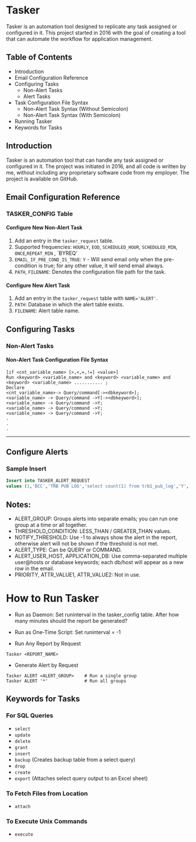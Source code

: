 # Tasker

Tasker is an automation tool designed to replicate any task assigned or configured in it. This project started in 2016 with the goal of creating a tool that can automate the workflow for application management.

## Table of Contents

- Introduction
- Email Configuration Reference
- Configuring Tasks
  - Non-Alert Tasks
  - Alert Tasks
- Task Configuration File Syntax
  - Non-Alert Task Syntax (Without Semicolon)
  - Non-Alert Task Syntax (With Semicolon)
- Running Tasker
- Keywords for Tasks

## Introduction

Tasker is an automation tool that can handle any task assigned or configured in it. The project was initiated in 2016, and all code is written by me, without including any proprietary software code from my employer. The project is available on GitHub.

## Email Configuration Reference

### TASKER_CONFIG Table

#### Configure New Non-Alert Task

1. Add an entry in the `tasker_request` table.
2. Supported frequencies: `HOURLY`, `EOD`, `SCHEDULED_HOUR`, `SCHEDULED_MIN`, `ONCE`,`REPEAT_MIN` , `BYREQ'
3. `EMAIL_IF_PRE_COND_IS_TRUE`: `Y` - Will send email only when the pre-condition is true; for any other value, it will send email always.
4. `PATH`, `FILENAME`: Denotes the configuration file path for the task.

#### Configure New Alert Task

1. Add an entry in the `tasker_request` table with `NAME='ALERT'`.
2. `PATH`: Database in which the alert table exists.
3. `FILENAME`: Alert table name.

## Configuring Tasks

### Non-Alert Tasks

#### Non-Alert Task Configuration File Syntax 

```plaintext
[if <cnt_variable_name> [>,<,=,!=] <value>]
Run <keyword> <variable_name> and <keyword> <variable_name> and <keyword> <variable_name> ........... ;
Declare
<cnt_variable_name>-> Query/command[-><dbkeyword>];
<variable_name> -> Query/command ->Y[-><dbkeyword>];
<variable_name> -> Query/command ->Y;
<variable_name> -> Query/command ->Y;
<variable_name> -> Query/command ->Y;
.
.
.
```


---

## Configure Alerts

### Sample Insert
```sql
Insert into TASKER_ALERT_REQUEST 
values (1,'BCC','TRB PUB LOG','select count(1) from trb1_pub_log','Y','GREATER_THAN',-1,200,500,'QUERY',null,'abpapp',1,null,null);
```
## Notes:
- ALERT_GROUP: Groups alerts into separate emails; you can run one group at a time or all together.
- THRESHOLD_CONDITION: LESS_THAN / GREATER_THAN values.
- NOTIFY_THRESHOLD: Use -1 to always show the alert in the report, otherwise alert will not be shown if the threshold is not met.
- ALERT_TYPE: Can be QUERY or COMMAND.
- ALERT_USER_HOST, APPLICATION_DB: Use comma-separated multiple user@hosts or database keywords; each db/host will appear as a new row in the email.
- PRIORITY, ATTR_VALUE1, ATTR_VALUE2: Not in use.


# How to Run Tasker
- Run as Daemon: Set runinterval in the tasker_config table. After how many minutes should the report be generated?
- Run as One-Time Script: Set runinterval = -1

- Run Any Report by Request
```plaintext
Tasker <REPORT_NAME>
```

- Generate Alert by Request
```plaintext
Tasker ALERT <ALERT_GROUP>    # Run a single group
Tasker ALERT '*'              # Run all groups
```

## Keywords for Tasks

### For SQL Queries
- `select`
- `update`
- `delete`
- `grant`
- `insert`
- `backup` (Creates backup table from a select query)
- `drop`
- `create`
- `export` (Attaches select query output to an Excel sheet)

### To Fetch Files from Location
- `attach`

### To Execute Unix Commands
- `execute`
